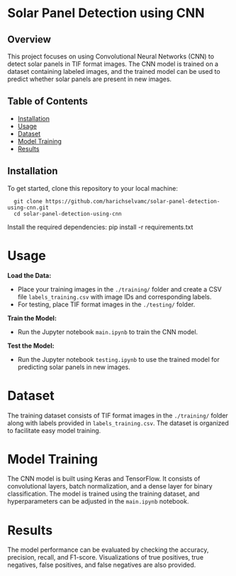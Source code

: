 # Solar Panel Detection using CNN

## Overview
This project focuses on using Convolutional Neural Networks (CNN) to detect solar panels in TIF format images. The CNN model is trained on a dataset containing labeled images, and the trained model can be used to predict whether solar panels are present in new images.

## Table of Contents
- [Installation](#installation)
- [Usage](#usage)
- [Dataset](#dataset)
- [Model Training](#model-training)
- [Results](#results)


## Installation
To get started, clone this repository to your local machine:

      git clone https://github.com/harichselvamc/solar-panel-detection-using-cnn.git
      cd solar-panel-detection-using-cnn

Install the required dependencies:
       pip install -r requirements.txt


# Usage
**Load the Data:**
- Place your training images in the `./training/` folder and create a CSV file `labels_training.csv` with image IDs and corresponding labels.
- For testing, place TIF format images in the `./testing/` folder.

**Train the Model:**
- Run the Jupyter notebook `main.ipynb` to train the CNN model.

**Test the Model:**
- Run the Jupyter notebook `testing.ipynb` to use the trained model for predicting solar panels in new images.

# Dataset
The training dataset consists of TIF format images in the `./training/` folder along with labels provided in `labels_training.csv`. The dataset is organized to facilitate easy model training.

# Model Training
The CNN model is built using Keras and TensorFlow. It consists of convolutional layers, batch normalization, and a dense layer for binary classification. The model is trained using the training dataset, and hyperparameters can be adjusted in the `main.ipynb` notebook.

# Results
The model performance can be evaluated by checking the accuracy, precision, recall, and F1-score. Visualizations of true positives, true negatives, false positives, and false negatives are also provided.

